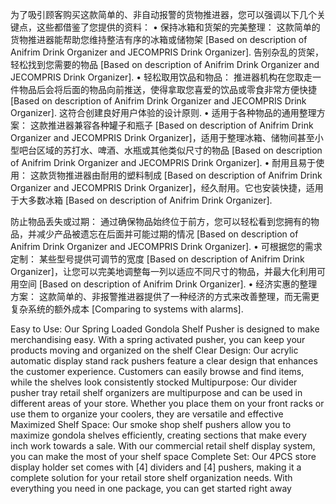 为了吸引顾客购买这款简单的、非自动报警的货物推进器，您可以强调以下几个关键点，这些都借鉴了您提供的资料：
•
保持冰箱和货架的完美整理： 这款简单的货物推进器能帮助您维持整洁有序的冰箱或储物架 [Based on description of Anifrim Drink Organizer and JECOMPRIS Drink Organizer]. 告别杂乱的货架，轻松找到您需要的物品 [Based on description of Anifrim Drink Organizer and JECOMPRIS Drink Organizer].
•
轻松取用饮品和物品： 推进器机构在您取走一件物品后会将后面的物品向前推送，使得拿取您喜爱的饮品或零食非常方便快捷 [Based on description of Anifrim Drink Organizer and JECOMPRIS Drink Organizer]. 这符合创建良好用户体验的设计原则.
•
适用于各种物品的通用整理方案： 这款推进器兼容各种罐子和瓶子 [Based on description of Anifrim Drink Organizer and JECOMPRIS Drink Organizer]，适用于整理冰箱、储物间甚至小型吧台区域的苏打水、啤酒、水瓶或其他类似尺寸的物品 [Based on description of Anifrim Drink Organizer and JECOMPRIS Drink Organizer].
•
耐用且易于使用： 这款货物推进器由耐用的塑料制成 [Based on description of Anifrim Drink Organizer and JECOMPRIS Drink Organizer]，经久耐用。它也安装快捷，适用于大多数冰箱 [Based on description of Anifrim Drink Organizer].

防止物品丢失或过期： 通过确保物品始终位于前方，您可以轻松看到您拥有的物品，并减少产品被遗忘在后面并可能过期的情况 [Based on description of Anifrim Drink Organizer and JECOMPRIS Drink Organizer].
•
可根据您的需求定制： 某些型号提供可调节的宽度 [Based on description of Anifrim Drink Organizer]，让您可以完美地调整每一列以适应不同尺寸的物品，并最大化利用可用空间 [Based on description of Anifrim Drink Organizer].
•
经济实惠的整理方案： 这款简单的、非报警推进器提供了一种经济的方式来改善整理，而无需更复杂系统的额外成本 [Comparing to systems with alarms].


Easy to Use: Our Spring Loaded Gondola Shelf Pusher is designed to make merchandising easy. With a spring activated pusher, you can keep your products moving and organized on the shelf
Clear Design: Our acrylic automatic display stand rack pushers feature a clear design that enhances the customer experience. Customers can easily browse and find items, while the shelves look consistently stocked
Multipurpose: Our divider pusher tray retail shelf organizers are multipurpose and can be used in different areas of your store. Whether you place them on your front racks or use them to organize your coolers, they are versatile and effective
Maximized Shelf Space: Our smoke shop shelf pushers allow you to maximize gondola shelves efficiently, creating sections that make every inch work towards a sale. With our commercial retail shelf display system, you can make the most of your shelf space
Complete Set: Our 4PCS store display holder set comes with [4] dividers and [4] pushers, making it a complete solution for your retail store shelf organization needs. With everything you need in one package, you can get started right away